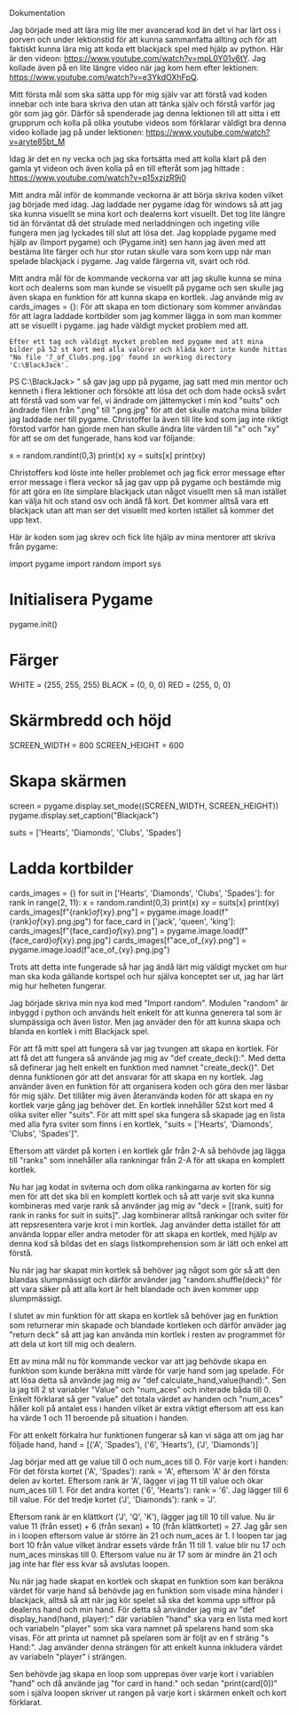 

Dokumentation


Jag började med att lära mig lite mer avancerad kod än det vi har lärt oss i porven och under lektionstid för att kunna sammanfatta allting och för att faktiskt kunna lära mig att koda ett blackjack spel med hjälp av python. Här är den videon: https://www.youtube.com/watch?v=mpL0Y01v6tY. Jag kollade även på en lite längre video när jag kom hem efter lektionen: https://www.youtube.com/watch?v=e3YkdOXhFpQ.

Mitt första mål som ska sätta upp för mig själv var att förstå vad koden innebar och inte bara skriva den utan att tänka själv och förstå varför jag gör som jag gör. Därför så spenderade jag denna lektionen till att sitta i ett grupprum och kolla på olika youtube videos som förklarar väldigt bra denna video kollade jag på under lektionen: https://www.youtube.com/watch?v=aryte85bt_M 

Idag är det en ny vecka och jag ska fortsätta med att kolla klart på den gamla yt videon och även kolla på en till efteråt som jag hittade : https://www.youtube.com/watch?v=p15xzjzR9j0

Mitt andra mål inför de kommande veckorna är att börja skriva koden vilket jag började med idag. Jag laddade ner pygame idag för windows så att jag ska kunna visuellt se mina kort och dealerns kort visuellt. Det tog lite längre tid än förväntat då det strulade med nerladdningen och ingeting ville fungera men jag lyckades till slut att lösa det. Jag kopplade pygame med hjälp av (Import pygame) och (Pygame.init) sen hann jag även med att bestäma lite färger och hur stor rutan skulle vara som kom upp när man spelade blackjack i pygame. Jag valde färgerna vit, svart och röd. 

Mitt andra mål för de kommande veckorna var att jag skulle kunna se mina kort och dealerns som man kunde se visuellt på pygame och sen skulle jag även skapa en funktion för att kunna skapa en kortlek. Jag använde mig av cards_images = {}: För att skapa en tom dictionary som kommer användas för att lagra laddade kortbilder som jag kommer lägga in som man kommer att se visuellt i pygame. jag hade väldigt mycket problem med att.

    Efter ett tag och väldigt mycket problem med pygame med att mina bilder på 52 st kort med alla valörer och kläda kort inte kunde hittas "No file '7_of_Clubs.png.jpg' found in working directory 'C:\BlackJack'.
PS C:\BlackJack> " så gav jag upp på pygame, jag satt med min mentor och kenneth i flera lektioner och försökte att lösa det och dom hade också svårt att förstå vad som var fel, vi ändrade om jättemycket i min kod "suits" och ändrade filen från ".png" till ".png.jpg" för att det skulle matcha mina bilder jag laddade ner till pygame. Christoffer la även till lite kod som jag inte riktigt förstod varför han gjorde men han skulle ändra lite värden till "x" och "xy" för att se om det fungerade, hans kod var följande:

x = random.randint(0,3)
        print(x)
        xy = suits[x]
        print(xy)

Christoffers kod löste inte heller problemet och jag fick error message efter error message i flera veckor så jag gav upp på pygame och bestämde mig för att göra en lite simplare blackjack utan något visuellt men så man istället kan välja hit och stand osv och ändå få kort. Det kommer alltså vara ett blackjack utan att man ser det visuellt med korten istället så kommer det upp text.

Här är koden som jag skrev och fick lite hjälp av mina mentorer att skriva från pygame: 

import pygame
import random
import sys

# Initialisera Pygame
pygame.init()

# Färger
WHITE = (255, 255, 255)
BLACK = (0, 0, 0)
RED = (255, 0, 0)

# Skärmbredd och höjd
SCREEN_WIDTH = 800
SCREEN_HEIGHT = 600

# Skapa skärmen
screen = pygame.display.set_mode((SCREEN_WIDTH, SCREEN_HEIGHT))
pygame.display.set_caption("Blackjack")

suits = ['Hearts', 'Diamonds', 'Clubs', 'Spades']

# Ladda kortbilder
cards_images = {}
for suit in ['Hearts', 'Diamonds', 'Clubs', 'Spades']:
    for rank in range(2, 11):
        x = random.randint(0,3)
        print(x)
        xy = suits[x]
        print(xy)
        cards_images[f"{rank}_of_{xy}.png"] = pygame.image.load(f"{rank}_of_{xy}.png.jpg")
    for face_card in ['jack', 'queen', 'king']:
        cards_images[f"{face_card}_of_{xy}.png"] = pygame.image.load(f"{face_card}_of_{xy}.png.jpg")
    cards_images[f"ace_of_{xy}.png"] = pygame.image.load(f"ace_of_{xy}.png.jpg")

Trots att detta inte fungerade så har jag ändå lärt mig väldigt mycket om hur man ska koda gällande kortspel och hur själva konceptet ser ut, jag har lärt mig hur helheten fungerar.


Jag började skriva min nya kod med "Import random". Modulen "random" är inbyggd i python och används helt enkelt för att kunna generera tal som är slumpässiga och även listor. Men jag anväder den för att kunna skapa och blanda en kortlek i mitt Blackjack spel. 

För att få mitt spel att fungera så var jag tvungen att skapa en kortlek. För att få det att fungera så använde jag mig av "def create_deck():". Med detta så definerar jag helt enkelt en funktion med namnet "create_deck()". Det denna funktionen gör att det ansvarar för att skapa en ny kortlek. Jag använder även en funktion för att organisera koden och göra den mer läsbar för mig själv. Det tillåter mig även återanvända koden för att skapa en ny kortlek varje gång jag behöver det. En kortlek innehåller 52st kort med 4 olika sviter eller "suits". För att mitt spel ska fungera så skapade jag en lista med alla fyra sviter som finns i en kortlek, "suits = ['Hearts', 'Diamonds', 'Clubs', 'Spades']". 

Eftersom att värdet på korten i en kortlek går från 2-A så behövde jag lägga till "ranks" som innehåller alla rankningar från 2-A för att skapa en komplett kortlek. 

Nu har jag kodat in sviterna och dom olika rankingarna av korten för sig men för att det ska bli en komplett kortlek och så att varje svit ska kunna kombineras med varje rank så använder jag mig av "deck = [(rank, suit) for rank in ranks for suit in suits]". Jag kombinerar alltså rankingar och sviter för att repsresentera varje krot i min kortlek. Jag använder detta istället för att använda loppar eller andra metoder för att skapa en kortlek, med hjälp av denna kod så bildas det en slags listkomprehension som är lätt och enkel att förstå. 

Nu när jag har skapat min kortlek så behöver jag något som gör så att den blandas slumpmässigt och därför använder jag "random.shuffle(deck)" för att vara säker på att alla kort är helt blandade och även kommer upp slumpmässigt. 

I slutet av min funktion för att skapa en kortlek så behöver jag en funktion som returnerar min skapade och blandade kortleken och därför anväder jag "return deck" så att jag kan använda min kortlek i resten av programmet för att dela ut kort till mig och dealern. 

Ett av mina mål nu för kommande veckor var att jag behövde skapa en funktion som kunde beräkna mitt värde för varje hand som jag spelade. För att lösa detta så använde jag mig av "def calculate_hand_value(hand):". Sen la jag till 2 st variabler "Value" och "num_aces" och initerade båda till 0. Enkelt förklarat så ger "value" det totala värdet av handen och "num_aces" håller koll på antalet ess i handen vilket är extra viktigt eftersom att ess kan ha värde 1 och 11 beroende på situation i handen. 

För att enkelt förkalra hur funktionen fungerar så kan vi säga att om jag har följade hand, hand = [('A', 'Spades'), ('6', 'Hearts'), ('J', 'Diamonds')] 

Jag börjar med att ge value till 0 och num_aces till 0.
För varje kort i handen:
För det första kortet ('A', 'Spades'):
rank = 'A', eftersom 'A' är den första delen av kortet.
Eftersom rank är 'A', lägger vi jag 11 till value och ökar num_aces till 1.
För det andra kortet ('6', 'Hearts'):
rank = '6'.
Jag lägger till 6 till value.
För det tredje kortet ('J', 'Diamonds'):
rank = 'J'.

Eftersom rank är en klättkort ('J', 'Q', 'K'), lägger jag till 10 till value.
Nu är value 11 (från esset) + 6 (från sexan) + 10 (från klättkortet) = 27.
Jag går sen in i loopen eftersom value är större än 21 och num_aces är 1.
I loopen tar jag bort 10 från value vilket ändrar essets värde från 11 till 1.
value blir nu 17 och num_aces minskas till 0.
Eftersom value nu är 17 som är mindre än 21 och jag inte har fler ess kvar så avslutas loopen.

Nu när jag hade skapat en kortlek och skapat en funktion som kan beräkna värdet för varje hand så behövde jag en funktion som visade mina händer i blackjack, alltså så att när jag kör spelet så ska det komma upp siffror på dealerns hand och min hand. För detta så använder jag mig av "def display_hand(hand, player):" där variablen "hand" ska vara en lista med kort och variabeln  "player" som ska vara namnet på spelarens hand som ska visas. För att printa ut namnet på spelaren som är följt av en f sträng "s Hand:". Jag använder denna strängen för att enkelt kunna inkludera värdet av variabeln "player" i strängen. 

Sen behövde jag skapa en loop som upprepas över varje kort i variablen "hand" och då använde jag "for card in hand:" och sedan "print(card[0])" som i själva loopen skriver ut rangen på varje kort i skärmen enkelt och kort förklarat. 

















